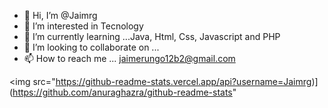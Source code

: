 - 👋 Hi, I’m @Jaimrg
- 👀 I’m interested in Tecnology
- 🌱 I’m currently learning ...Java, Html, Css, Javascript and PHP
- 💞️ I’m looking to collaborate on ...
- 📫 How to reach me ... jaimerungo12b2@gmail.com

<img src="https://github-readme-stats.vercel.app/api?username=Jaimrg)](https://github.com/anuraghazra/github-readme-stats"


<!---
Jaimrg/Jaimrg is a ✨ special ✨ repository because its `README.md` (this file) appears on your GitHub profile.
You can click the Preview link to take a look at your changes.
--->
